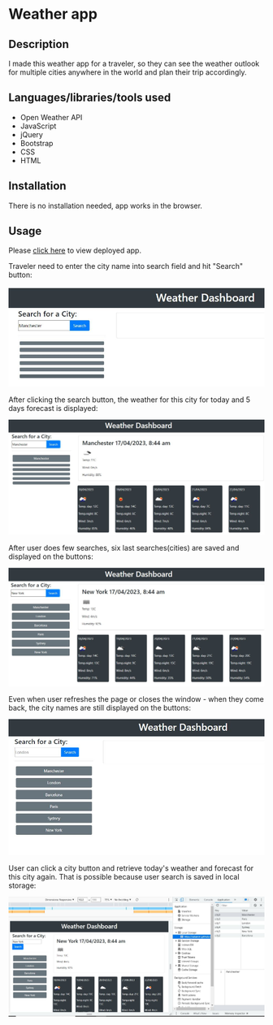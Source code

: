 # Weather app

## Description

I made this weather app for a traveler, so they can see the weather outlook for multiple cities anywhere in the world and plan their trip accordingly.

## Languages/libraries/tools used

- Open Weather API
- JavaScript
- jQuery
- Bootstrap
- CSS
- HTML

## Installation

There is no installation needed, app works in the browser.

## Usage

Please [click here](https://astarem.github.io/weather-app/) to view deployed app.

Traveler need to enter the city name into search field and hit "Search" button:

![starting page](images/enter_city.JPG)

After clicking the search button, the weather for this city for today and 5 days forecast is displayed: 

![todays weather and forecast](images/today_forecast.JPG)

After user does few searches, six last searches(cities) are saved and displayed on the buttons: 

![saved search cities](images/searches_saved.JPG)


Even when user refreshes the page or closes the window - when they come back, the city names are still displayed on the buttons:

![after refresh](images/after_refresh.JPG)



User can click a city button and retrieve today's weather and forecast for this city again. That is possible because user search is saved in local storage:

![searches saved in local storage](images/local_storage.JPG)




